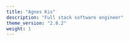 ```yaml
---
title: "Agnes Kis"
description: "Full stack software engineer"
theme_version: "2.8.2"
weight: 1
---
```

